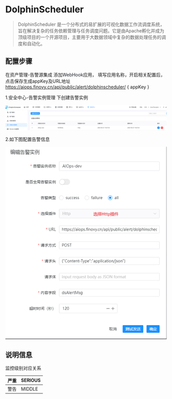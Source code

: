 # DolphinScheduler
> DolphinScheduler 是一个分布式的易扩展的可视化数据工作流调度系统，旨在解决复杂的任务依赖管理与任务调度问题。它是由Apache孵化并成为顶级项目的一个开源项目，主要用于大数据领域中复杂的数据处理任务的调度和自动化。
>

## 配置步骤
在资产管理-告警源集成 添加<font style="color:rgb(29, 33, 41);">WebHook</font>应用， 填写应用名称，开启相关配置后，点击保存生成appKey及URL地址 https://aiops.finovy.cn/api/public/alert/dolphinscheduler/ { appKey }

1.安全中心-告警实例管理 下创建告警实例

![](../../../../../images/d883b00bfd01ddc01e77cc4b4d00d18c.png)

2.如下图配置告警信息

![](../../../../../images/ac987960b1fbab9e287da207d036c57b.png)

## 说明信息
监控级别对应关系

| 严重 | SERIOUS |
| --- | --- |
| 警告 | MIDDLE |


